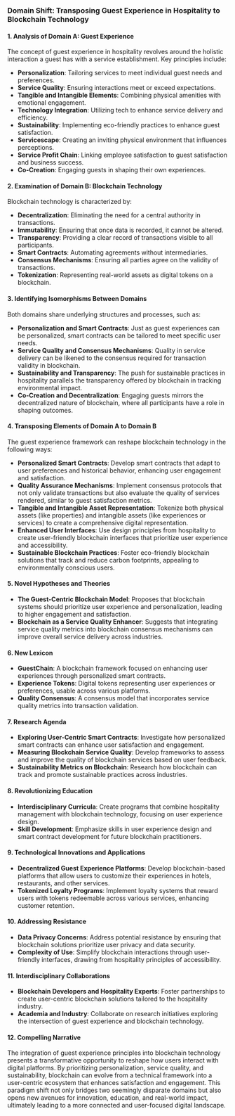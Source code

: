 ### Domain Shift: Transposing Guest Experience in Hospitality to Blockchain Technology

#### 1. Analysis of Domain A: Guest Experience
The concept of guest experience in hospitality revolves around the holistic interaction a guest has with a service establishment. Key principles include:

- **Personalization**: Tailoring services to meet individual guest needs and preferences.
- **Service Quality**: Ensuring interactions meet or exceed expectations.
- **Tangible and Intangible Elements**: Combining physical amenities with emotional engagement.
- **Technology Integration**: Utilizing tech to enhance service delivery and efficiency.
- **Sustainability**: Implementing eco-friendly practices to enhance guest satisfaction.
- **Servicescape**: Creating an inviting physical environment that influences perceptions.
- **Service Profit Chain**: Linking employee satisfaction to guest satisfaction and business success.
- **Co-Creation**: Engaging guests in shaping their own experiences.

#### 2. Examination of Domain B: Blockchain Technology
Blockchain technology is characterized by:

- **Decentralization**: Eliminating the need for a central authority in transactions.
- **Immutability**: Ensuring that once data is recorded, it cannot be altered.
- **Transparency**: Providing a clear record of transactions visible to all participants.
- **Smart Contracts**: Automating agreements without intermediaries.
- **Consensus Mechanisms**: Ensuring all parties agree on the validity of transactions.
- **Tokenization**: Representing real-world assets as digital tokens on a blockchain.

#### 3. Identifying Isomorphisms Between Domains
Both domains share underlying structures and processes, such as:

- **Personalization and Smart Contracts**: Just as guest experiences can be personalized, smart contracts can be tailored to meet specific user needs.
- **Service Quality and Consensus Mechanisms**: Quality in service delivery can be likened to the consensus required for transaction validity in blockchain.
- **Sustainability and Transparency**: The push for sustainable practices in hospitality parallels the transparency offered by blockchain in tracking environmental impact.
- **Co-Creation and Decentralization**: Engaging guests mirrors the decentralized nature of blockchain, where all participants have a role in shaping outcomes.

#### 4. Transposing Elements of Domain A to Domain B
The guest experience framework can reshape blockchain technology in the following ways:

- **Personalized Smart Contracts**: Develop smart contracts that adapt to user preferences and historical behavior, enhancing user engagement and satisfaction.
- **Quality Assurance Mechanisms**: Implement consensus protocols that not only validate transactions but also evaluate the quality of services rendered, similar to guest satisfaction metrics.
- **Tangible and Intangible Asset Representation**: Tokenize both physical assets (like properties) and intangible assets (like experiences or services) to create a comprehensive digital representation.
- **Enhanced User Interfaces**: Use design principles from hospitality to create user-friendly blockchain interfaces that prioritize user experience and accessibility.
- **Sustainable Blockchain Practices**: Foster eco-friendly blockchain solutions that track and reduce carbon footprints, appealing to environmentally conscious users.

#### 5. Novel Hypotheses and Theories
- **The Guest-Centric Blockchain Model**: Proposes that blockchain systems should prioritize user experience and personalization, leading to higher engagement and satisfaction.
- **Blockchain as a Service Quality Enhancer**: Suggests that integrating service quality metrics into blockchain consensus mechanisms can improve overall service delivery across industries.

#### 6. New Lexicon
- **GuestChain**: A blockchain framework focused on enhancing user experiences through personalized smart contracts.
- **Experience Tokens**: Digital tokens representing user experiences or preferences, usable across various platforms.
- **Quality Consensus**: A consensus model that incorporates service quality metrics into transaction validation.

#### 7. Research Agenda
- **Exploring User-Centric Smart Contracts**: Investigate how personalized smart contracts can enhance user satisfaction and engagement.
- **Measuring Blockchain Service Quality**: Develop frameworks to assess and improve the quality of blockchain services based on user feedback.
- **Sustainability Metrics on Blockchain**: Research how blockchain can track and promote sustainable practices across industries.

#### 8. Revolutionizing Education
- **Interdisciplinary Curricula**: Create programs that combine hospitality management with blockchain technology, focusing on user experience design.
- **Skill Development**: Emphasize skills in user experience design and smart contract development for future blockchain practitioners.

#### 9. Technological Innovations and Applications
- **Decentralized Guest Experience Platforms**: Develop blockchain-based platforms that allow users to customize their experiences in hotels, restaurants, and other services.
- **Tokenized Loyalty Programs**: Implement loyalty systems that reward users with tokens redeemable across various services, enhancing customer retention.

#### 10. Addressing Resistance
- **Data Privacy Concerns**: Address potential resistance by ensuring that blockchain solutions prioritize user privacy and data security.
- **Complexity of Use**: Simplify blockchain interactions through user-friendly interfaces, drawing from hospitality principles of accessibility.

#### 11. Interdisciplinary Collaborations
- **Blockchain Developers and Hospitality Experts**: Foster partnerships to create user-centric blockchain solutions tailored to the hospitality industry.
- **Academia and Industry**: Collaborate on research initiatives exploring the intersection of guest experience and blockchain technology.

#### 12. Compelling Narrative
The integration of guest experience principles into blockchain technology presents a transformative opportunity to reshape how users interact with digital platforms. By prioritizing personalization, service quality, and sustainability, blockchain can evolve from a technical framework into a user-centric ecosystem that enhances satisfaction and engagement. This paradigm shift not only bridges two seemingly disparate domains but also opens new avenues for innovation, education, and real-world impact, ultimately leading to a more connected and user-focused digital landscape.